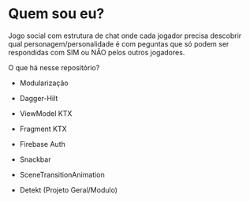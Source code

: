 # Quem sou eu?
Jogo social com estrutura de chat onde cada jogador precisa descobrir qual personagem/personalidade é com peguntas que só podem ser respondidas com SIM ou NÃO pelos outros jogadores.

O que há nesse repositório?

- Modularização

- Dagger-Hilt
- ViewModel KTX
- Fragment KTX

- Firebase Auth

- Snackbar
- SceneTransitionAnimation

- Detekt (Projeto Geral/Modulo)
